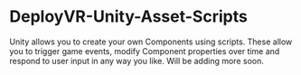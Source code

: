# DeployVR-Unity-Asset-Scripts
Unity allows you to create your own Components using scripts. These allow you to trigger game events, modify Component properties over time and respond to user input in any way you like. Will be adding more soon. 

